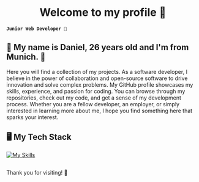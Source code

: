 <h1 align="center">Welcome to my profile 🥳</h1>


**`Junior Web Developer 🚀`**
##
<h2>🔆 My name is Daniel, 26 years old and I'm from Munich. 🔆</h2>

Here you will find a collection of my projects. As a software developer, I believe in the power of collaboration and open-source software to drive innovation and solve complex problems. My GitHub profile showcases my skills, experience, and passion for coding. You can browse through my repositories, check out my code, and get a sense of my development process. Whether you are a fellow developer, an employer, or simply interested in learning more about me, I hope you find something here that sparks your interest.

##
<h2>🖥️ My Tech Stack</h2>

[![My Skills](https://skillicons.dev/icons?i=html,css,js,ts,react,nextjs,redux,tailwind,nodejs,express,mongodb,supabase,prisma,git,vscode,figma,xd&perline=5)](https://skillicons.dev)
##


<p>Thank you for visiting! 💚</p>
